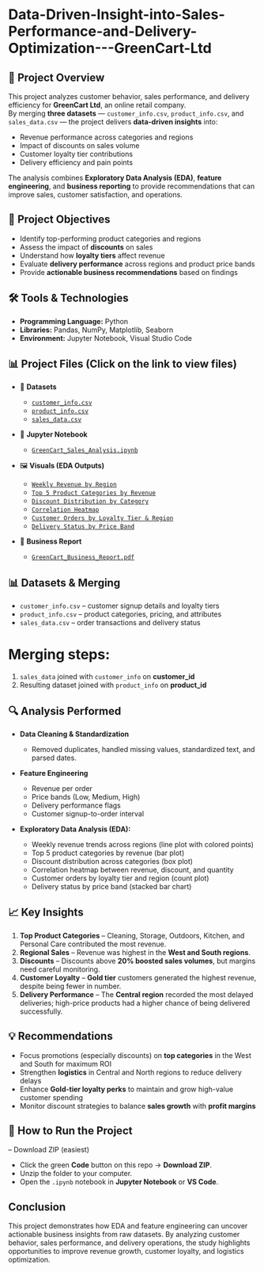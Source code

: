 # Data-Driven-Insight-into-Sales-Performance-and-Delivery-Optimization---GreenCart-Ltd

## 📌 Project Overview
This project analyzes customer behavior, sales performance, and delivery efficiency for **GreenCart Ltd**, an online retail company.  
By merging **three datasets** — `customer_info.csv`, `product_info.csv`, and `sales_data.csv` — the project delivers **data-driven insights** into:

- Revenue performance across categories and regions  
- Impact of discounts on sales volume  
- Customer loyalty tier contributions  
- Delivery efficiency and pain points  

The analysis combines **Exploratory Data Analysis (EDA)**, **feature engineering**, and **business reporting** to provide recommendations that can improve sales, customer satisfaction, and operations.

## 🎯 Project Objectives
- Identify top-performing product categories and regions  
- Assess the impact of **discounts** on sales  
- Understand how **loyalty tiers** affect revenue  
- Evaluate **delivery performance** across regions and product price bands  
- Provide **actionable business recommendations** based on findings  

## 🛠️ Tools & Technologies
- **Programming Language:** Python  
- **Libraries:** Pandas, NumPy, Matplotlib, Seaborn  
- **Environment:** Jupyter Notebook, Visual Studio Code  

## 📊 Project Files (Click on the link to view files)
- 📂 **Datasets**
  - [`customer_info.csv`](customer_info.csv)  
  - [`product_info.csv`](product_info.csv)  
  - [`sales_data.csv`](sales_data.csv)  

- 📘 **Jupyter Notebook**  
  - [`GreenCart_Sales_Analysis.ipynb`](GreenCart_Sales_Analysis.ipynb)  

- 🖼️ **Visuals (EDA Outputs)**  
  - [`Weekly Revenue by Region`](weekly_revenue_by_region.png)  
  - [`Top 5 Product Categories by Revenue`](top_5_categories.png)  
  - [`Discount Distribution by Category`](discount_distribution_across_product_categories.png)  
  - [`Correlation Heatmap`](correlation_revenue_discount_quantity.png)  
  - [`Customer Orders by Loyalty Tier & Region`](customer_orders_by_loyalty_tier_region.png)  
  - [`Delivery Status by Price Band`](delivery_status_by_price_band.png)  

- 📑 **Business Report**  
  - [`GreenCart_Business_Report.pdf`](GreenCart_Business_Report.pdf)  

## 📊 Datasets & Merging
- `customer_info.csv` – customer signup details and loyalty tiers  
- `product_info.csv` – product categories, pricing, and attributes  
- `sales_data.csv` – order transactions and delivery status  

# Merging steps:
1. `sales_data` joined with `customer_info` on **customer_id**  
2. Resulting dataset joined with `product_info` on **product_id**  

## 🔍 Analysis Performed
- **Data Cleaning & Standardization**  
  - Removed duplicates, handled missing values, standardized text, and parsed dates.  
- **Feature Engineering**  
  - Revenue per order  
  - Price bands (Low, Medium, High)  
  - Delivery performance flags  
  - Customer signup-to-order interval  

- **Exploratory Data Analysis (EDA):**  
  - Weekly revenue trends across regions (line plot with colored points)  
  - Top 5 product categories by revenue (bar plot)  
  - Discount distribution across categories (box plot)  
  - Correlation heatmap between revenue, discount, and quantity  
  - Customer orders by loyalty tier and region (count plot)  
  - Delivery status by price band (stacked bar chart)  

## 📈 Key Insights
1. **Top Product Categories** – Cleaning, Storage, Outdoors, Kitchen, and Personal Care contributed the most revenue.  
2. **Regional Sales** – Revenue was highest in the **West and South regions**.  
3. **Discounts** – Discounts above **20% boosted sales volumes**, but margins need careful monitoring.  
4. **Customer Loyalty** – **Gold tier** customers generated the highest revenue, despite being fewer in number.  
5. **Delivery Performance** – The **Central region** recorded the most delayed deliveries; high-price products had a higher chance of being delivered successfully.  

## 💡 Recommendations
- Focus promotions (especially discounts) on **top categories** in the West and South for maximum ROI  
- Strengthen **logistics** in Central and North regions to reduce delivery delays  
- Enhance **Gold-tier loyalty perks** to maintain and grow high-value customer spending  
- Monitor discount strategies to balance **sales growth** with **profit margins**  

## 🚀 How to Run the Project
   – Download ZIP (easiest) 
   - Click the green **Code** button on this repo → **Download ZIP**.  
   - Unzip the folder to your computer.  
   - Open the `.ipynb` notebook in **Jupyter Notebook** or **VS Code**.  

## Conclusion
This project demonstrates how EDA and feature engineering can uncover actionable business insights from raw datasets.
By analyzing customer behavior, sales performance, and delivery operations, the study highlights opportunities to improve revenue growth, customer loyalty, and logistics optimization.
 
